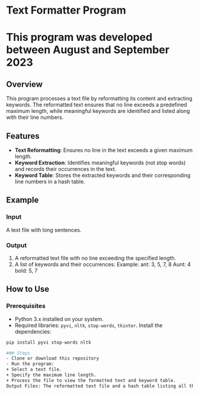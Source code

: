 # Text Formatter Program
# This program was developed between August and September 2023

## Overview

This program processes a text file by reformatting its content and extracting keywords. The reformatted text ensures that no line exceeds a predefined maximum length, while meaningful keywords are identified and listed along with their line numbers.

## Features

- **Text Reformatting**: Ensures no line in the text exceeds a given maximum length.
- **Keyword Extraction**: Identifies meaningful keywords (not stop words) and records their occurrences in the text.
- **Keyword Table**: Stores the extracted keywords and their corresponding line numbers in a hash table.

## Example

### Input
A text file with long sentences.

### Output
1. A reformatted text file with no line exceeding the specified length.
2. A list of keywords and their occurrences:
Example:
ant: 3, 5, 7, 8
Aunt: 4
bold: 5, 7

## How to Use

### Prerequisites
- Python 3.x installed on your system.
- Required libraries: `pyvi`, `nltk`, `stop-words`, `tkinter`.
Install the dependencies:
```bash
pip install pyvi stop-words nltk

### Steps
- Clone or download this repository
- Run the program:
+ Select a text file.
+ Specify the maximum line length.
+ Process the file to view the formatted text and keyword table.
Output Files: The reformatted text file and a hash table listing all the keywords and their line numbers.
